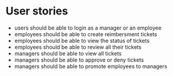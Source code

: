 # User stories
- users should be able to login as a manager or an employee
- employees should be able to create reimbersment tickets
- employees should be able to view the status of tickets
- employees should be able to review all their tickets
- managers should be able to view all tickets
- managers should be able to approve or deny tickets
- managers should be able to promote employees to managers